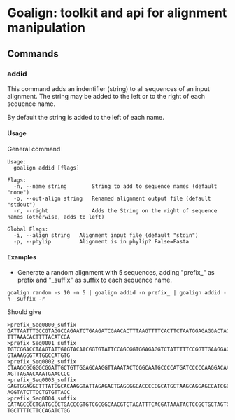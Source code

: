 # Goalign: toolkit and api for alignment manipulation

## Commands

### addid
This command adds an indentifier (string) to all sequences of an input alignment. The string may be added to the left or to the right of each sequence name.

By default the string is added to the left of each name.

#### Usage

General command
```
Usage:
  goalign addid [flags]

Flags:
  -n, --name string        String to add to sequence names (default "none")
  -o, --out-align string   Renamed alignment output file (default "stdout")
  -r, --right              Adds the String on the right of sequence names (otherwise, adds to left)

Global Flags:
  -i, --align string   Alignment input file (default "stdin")
  -p, --phylip         Alignment is in phylip? False=Fasta
```

#### Examples

* Generate a random alignment with 5 sequences, adding "prefix_" as prefix and "_suffix" as suffix to each sequence name.

```
goalign random -s 10 -n 5 | goalign addid -n prefix_ | goalign addid -n _suffix -r
```

Should give

```
>prefix_Seq0000_suffix
GATTAATTTGCCGTAGGCCAGAATCTGAAGATCGAACACTTTAAGTTTTCACTTCTAATGGAGAGGACTAGTTCATACTT
TTTAAACACTTTTACATCGA
>prefix_Seq0001_suffix
TGTCGGACCTAAGTATTGAGTACAACGGTGTATTCCAGCGGTGGAGAGGTCTATTTTTCCGGTTGAAGGACTCTAGAGCT
GTAAAGGGTATGGCCATGTG
>prefix_Seq0002_suffix
CTAAGCGCGGGCGGATTGCTGTTGGAGCAAGGTTAAATACTCGGCAATGCCCCATGATCCCCCAAGGACAATAAGAGCGA
AGTTAGAACAAATGAACCCC
>prefix_Seq0003_suffix
GAGTGGAGGCTTTATGGCACAAGGTATTAGAGACTGAGGGGCACCCCGGCATGGTAAGCAGGAGCCATCGCGAAGGCTTC
AGGTATCTTCCTGTGTTACC
>prefix_Seq0004_suffix
CATAGCCCCTGATGCCCTGACCCGTGTCGCGGCAACGTCTACATTTCACGATAAATACTCCGCTGCTAGTCGGCTCTAGA
TGCTTTTCTTCCAGATCTGG
```
